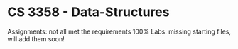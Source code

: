 # CS 3358 - Data-Structures
Assignments: not all met the requirements 100%
Labs: missing starting files, will add them soon!
